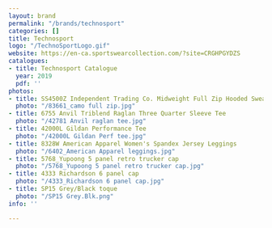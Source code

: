 ```yaml
---
layout: brand
permalink: "/brands/technosport"
categories: []
title: Technosport
logo: "/TechnoSportLogo.gif"
website: https://en-ca.sportswearcollection.com/?site=CRGHPGYDZS
catalogues:
- title: Technosport Catalogue
  year: 2019
  pdf: ''
photos:
- title: SS4500Z Independent Trading Co. Midweight Full Zip Hooded Sweatshirt
  photo: "/83661_camo full zip.jpg"
- title: 6755 Anvil Triblend Raglan Three Quarter Sleeve Tee
  photo: "/42781 Anvil raglan tee.jpg"
- title: 42000L Gildan Performance Tee
  photo: "/42000L Gildan Perf tee.jpg"
- title: 8328W American Apparel Women's Spandex Jersey Leggings
  photo: "/6402_American Apparel leggings.jpg"
- title: 5768_Yupoong 5 panel retro trucker cap
  photo: "/5768_Yupoong 5 panel retro trucker cap.jpg"
- title: 4333 Richardson 6 panel cap
  photo: "/4333_Richardson 6 panel cap.jpg"
- title: SP15 Grey/Black toque
  photo: "/SP15 Grey.Blk.png"
info: ''

---
```

